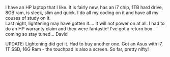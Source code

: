I have an HP laptop that I like.  It is fairly new, has an i7 chip, 1TB hard drive, 8GB ram, is sleek, slim and quick.  I do all my coding on it and have all my couses of study on it.  
Last night, lightening may have gotten it....
It will not power on at all.  I had to do an HP warranty claim and they were fantastic!  I've got a return box coming so stay tuned...
David

UPDATE:
Lightening did get it.  Had to buy another one.  Got an Asus with i7, 1T SSD, 16G Ram - the touchpad is also a screen.  So far, pretty nifty!
